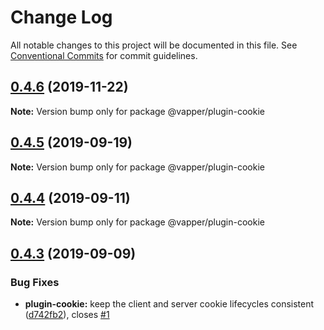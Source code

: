 # Change Log

All notable changes to this project will be documented in this file.
See [Conventional Commits](https://conventionalcommits.org) for commit guidelines.

## [0.4.6](https://github.com/vapperjs/vapper/compare/@vapper/plugin-cookie@0.4.5...@vapper/plugin-cookie@0.4.6) (2019-11-22)

**Note:** Version bump only for package @vapper/plugin-cookie





## [0.4.5](https://github.com/vapperjs/vapper/compare/@vapper/plugin-cookie@0.4.4...@vapper/plugin-cookie@0.4.5) (2019-09-19)

**Note:** Version bump only for package @vapper/plugin-cookie





## [0.4.4](https://github.com/vapperjs/vapper/compare/@vapper/plugin-cookie@0.4.3...@vapper/plugin-cookie@0.4.4) (2019-09-11)

**Note:** Version bump only for package @vapper/plugin-cookie





## [0.4.3](https://github.com/vapperjs/vapper/compare/@vapper/plugin-cookie@0.4.2...@vapper/plugin-cookie@0.4.3) (2019-09-09)


### Bug Fixes

* **plugin-cookie:** keep the client and server cookie lifecycles consistent ([d742fb2](https://github.com/vapperjs/vapper/commit/d742fb2)), closes [#1](https://github.com/vapperjs/vapper/issues/1)
